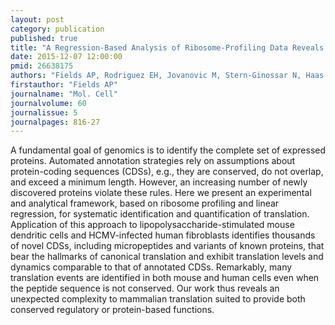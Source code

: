 ```yaml
---
layout: post
category: publication
published: true
title: "A Regression-Based Analysis of Ribosome-Profiling Data Reveals a Conserved Complexity to Mammalian Translation."
date: 2015-12-07 12:00:00
pmid: 26638175
authors: "Fields AP, Rodriguez EH, Jovanovic M, Stern-Ginossar N, Haas BJ, Mertins P, Raychowdhury R, Hacohen N, Carr SA, Ingolia NT, Regev A, Weissman JS"
firstauthor: "Fields AP"
journalname: "Mol. Cell"
journalvolume: 60
journalissue: 5
journalpages: 816-27
---
```


A fundamental goal of genomics is to identify the complete set of expressed proteins. Automated annotation strategies rely on assumptions about protein-coding sequences (CDSs), e.g., they are conserved, do not overlap, and exceed a minimum length. However, an increasing number of newly discovered proteins violate these rules. Here we present an experimental and analytical framework, based on ribosome profiling and linear regression, for systematic identification and quantification of translation. Application of this approach to lipopolysaccharide-stimulated mouse dendritic cells and HCMV-infected human fibroblasts identifies thousands of novel CDSs, including micropeptides and variants of known proteins, that bear the hallmarks of canonical translation and exhibit translation levels and dynamics comparable to that of annotated CDSs. Remarkably, many translation events are identified in both mouse and human cells even when the peptide sequence is not conserved. Our work thus reveals an unexpected complexity to mammalian translation suited to provide both conserved regulatory or protein-based functions.

